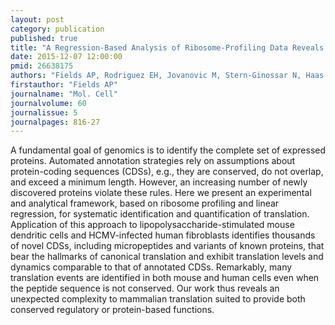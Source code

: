 ```yaml
---
layout: post
category: publication
published: true
title: "A Regression-Based Analysis of Ribosome-Profiling Data Reveals a Conserved Complexity to Mammalian Translation."
date: 2015-12-07 12:00:00
pmid: 26638175
authors: "Fields AP, Rodriguez EH, Jovanovic M, Stern-Ginossar N, Haas BJ, Mertins P, Raychowdhury R, Hacohen N, Carr SA, Ingolia NT, Regev A, Weissman JS"
firstauthor: "Fields AP"
journalname: "Mol. Cell"
journalvolume: 60
journalissue: 5
journalpages: 816-27
---
```


A fundamental goal of genomics is to identify the complete set of expressed proteins. Automated annotation strategies rely on assumptions about protein-coding sequences (CDSs), e.g., they are conserved, do not overlap, and exceed a minimum length. However, an increasing number of newly discovered proteins violate these rules. Here we present an experimental and analytical framework, based on ribosome profiling and linear regression, for systematic identification and quantification of translation. Application of this approach to lipopolysaccharide-stimulated mouse dendritic cells and HCMV-infected human fibroblasts identifies thousands of novel CDSs, including micropeptides and variants of known proteins, that bear the hallmarks of canonical translation and exhibit translation levels and dynamics comparable to that of annotated CDSs. Remarkably, many translation events are identified in both mouse and human cells even when the peptide sequence is not conserved. Our work thus reveals an unexpected complexity to mammalian translation suited to provide both conserved regulatory or protein-based functions.

